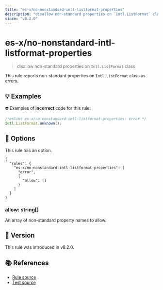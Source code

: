 ```yaml
---
title: "es-x/no-nonstandard-intl-listformat-properties"
description: "disallow non-standard properties on `Intl.ListFormat` class"
since: "v8.2.0"
---
```


# es-x/no-nonstandard-intl-listformat-properties
> disallow non-standard properties on `Intl.ListFormat` class

This rule reports non-standard properties on `Intl.ListFormat` class as errors.

## 💡 Examples

⛔ Examples of **incorrect** code for this rule:

<eslint-playground type="bad">

```js
/*eslint es-x/no-nonstandard-intl-listformat-properties: error */
Intl.ListFormat.unknown();
```

</eslint-playground>

## 🔧 Options

This rule has an option.

```jsonc
{
  "rules": {
    "es-x/no-nonstandard-intl-listformat-properties": [
      "error",
      {
        "allow": []
      }
    ]
  }
}
```

### allow: string[]

An array of non-standard property names to allow.

## 🚀 Version

This rule was introduced in v8.2.0.

## 📚 References

- [Rule source](https://github.com/eslint-community/eslint-plugin-es-x/blob/master/lib/rules/no-nonstandard-intl-listformat-properties.js)
- [Test source](https://github.com/eslint-community/eslint-plugin-es-x/blob/master/tests/lib/rules/no-nonstandard-intl-listformat-properties.js)
